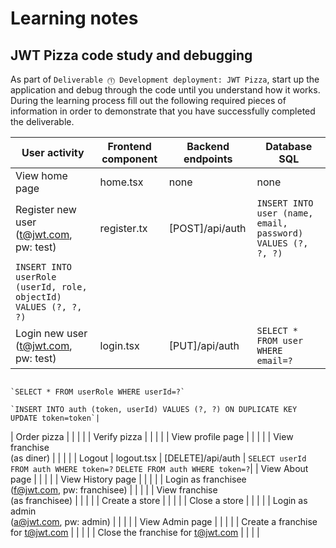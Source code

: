 # Learning notes

## JWT Pizza code study and debugging

As part of `Deliverable ⓵ Development deployment: JWT Pizza`, start up the application and debug through the code until you understand how it works. During the learning process fill out the following required pieces of information in order to demonstrate that you have successfully completed the deliverable.

| User activity                                       | Frontend component | Backend endpoints | Database SQL |
| --------------------------------------------------- | ------------------ | ----------------- | ------------ |
| View home page                                      |      home.tsx      |        none       |     none     |
| Register new user<br/>(t@jwt.com, pw: test)         |    register.tx     |  [POST]/api/auth  |     `INSERT INTO user (name, email, password) VALUES (?, ?, ?)`
                                                                                                    `INSERT INTO userRole (userId, role, objectId) VALUES (?, ?, ?)` |
| Login new user<br/>(t@jwt.com, pw: test)            |      login.tsx     |   [PUT]/api/auth  |   `SELECT * FROM user WHERE email=?`
                                                                                                  `SELECT * FROM userRole WHERE userId=?`
                                                                                                  `INSERT INTO auth (token, userId) VALUES (?, ?) ON DUPLICATE KEY UPDATE token=token`|
| Order pizza                                         |                    |                   |              |
| Verify pizza                                        |                    |                   |              |
| View profile page                                   |                    |                   |              |
| View franchise<br/>(as diner)                       |                    |                   |              |
| Logout                                              |    logout.tsx      |   [DELETE]/api/auth     |   `SELECT userId FROM auth WHERE token=?`
`DELETE FROM auth WHERE token=?`|
| View About page                                     |                    |                   |              |
| View History page                                   |                    |                   |              |
| Login as franchisee<br/>(f@jwt.com, pw: franchisee) |                    |                   |              |
| View franchise<br/>(as franchisee)                  |                    |                   |              |
| Create a store                                      |                    |                   |              |
| Close a store                                       |                    |                   |              |
| Login as admin<br/>(a@jwt.com, pw: admin)           |                    |                   |              |
| View Admin page                                     |                    |                   |              |
| Create a franchise for t@jwt.com                    |                    |                   |              |
| Close the franchise for t@jwt.com                   |                    |                   |              |
